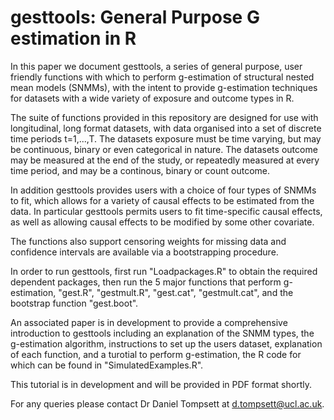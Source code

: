 # gesttools: General Purpose G estimation in R
In this paper we document gesttools, a series of general purpose, user friendly functions with which to perform
g-estimation of structural nested mean models (SNMMs), with the intent to provide g-estimation techniques for datasets 
with a wide variety of exposure and outcome types in R.

The suite of functions provided in this repository are designed for use with longitudinal, long format datasets, with data organised into
a set of discrete time periods t=1,...,T. The datasets exposure must be time varying, but may be continuous, binary or even 
categorical in nature. The datasets outcome may be measured at the end of the study, or repeatedly measured at every time period, 
and may be a continous, binary or count outcome. 

In addition gesttools provides users with a choice of four types of SNMMs to fit, which allows for a variety of causal effects 
to be estimated from the data. In particular gesttools permits users to fit time-specific causal effects, as well as allowing causal effects
to be modified by some other covariate.

The functions also support censoring weights for missing data and confidence intervals are available via a bootstrapping procedure.

In order to run gesttools, first run "Loadpackages.R" to obtain the required dependent packages, then run the 5 major functions
that perform g-estimation, "gest.R", "gestmult.R", "gest.cat", "gestmult.cat", and the bootstrap function "gest.boot". 

An associated paper is in development to provide a comprehensive introduction to gesttools including an explanation of the SNMM types,
the g-estimation algorithm, instructions to set up the users dataset, explanation of each function, and a turotial to perform g-estimation, the R code 
for which can be found in "SimulatedExamples.R".

This tutorial is in development and will be provided in PDF format shortly.

For any queries please contact Dr Daniel Tompsett at d.tompsett@ucl.ac.uk.

